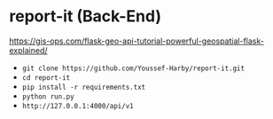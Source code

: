 # report-it (Back-End)
https://gis-ops.com/flask-geo-api-tutorial-powerful-geospatial-flask-explained/
- `git clone https://github.com/Youssef-Harby/report-it.git`
- `cd report-it`
- `pip install -r requirements.txt`
- `python run.py`
- `http://127.0.0.1:4000/api/v1`
